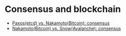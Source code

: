 # Consensus and blockchain

- [Paxos(etcd) vs. Nakamoto(Bitcoin): consensus](./paxos-etcd-vs-nakamoto-bitcoin-consensus.md)
- [Nakamoto(Bitcoin) vs. Snow(Avalanche): consensus](./nakamoto-bitcoin-vs-snow-avalanche-consensus.md)
